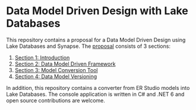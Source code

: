 # Data Model Driven Design with Lake Databases

This repository contains a proposal for a Data Model Driven Design using Lake Databases and Synapse. The [proposal](/docs/DataModelDrivenFramework.md) consists of 3 sections:

1. [Section 1: Introduction](/docs/DataModelDrivenFramework.md#section-1-introduction)
2. [Section 2: Data Model Driven Framework](/docs/DataModelDrivenFramework.md#section-2-data-model-driven-framework)
3. [Section 3: Model Conversion Tool](/docs/DataModelDrivenFramework.md#section-3-model-conversion-tool)
3. [Section 4: Data Model Versioning](/docs/DataModelDrivenFramework.md#section-4-data-model-versioning)

In addition, this repository contains a converter from ER Studio models into Lake Databases. The console application is written in C# and .NET 6 and open source contributions are welcome.
